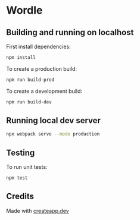 # Wordle


## Building and running on localhost

First install dependencies:

```sh
npm install
```

To create a production build:

```sh
npm run build-prod
```

To create a development build:

```sh
npm run build-dev
```

## Running local dev server

```sh
npx webpack serve --mode production
```

## Testing

To run unit tests:

```sh
npm test
```

## Credits

Made with [createapp.dev](https://createapp.dev/)
